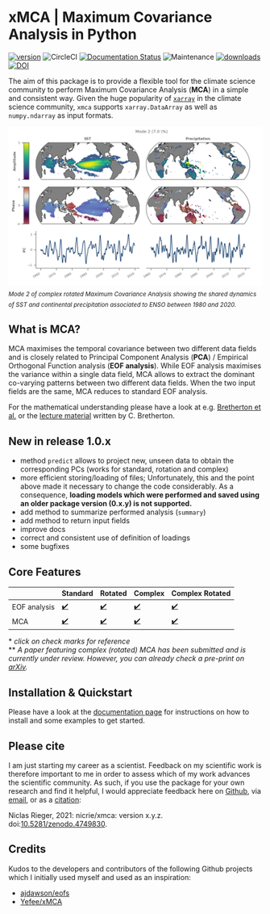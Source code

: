 # xMCA | Maximum Covariance Analysis in Python

[![version](https://img.shields.io/pypi/v/xmca?color=f2cc8f&label=PyPI)](https://pypi.org/project/xmca/)
![CircleCI](https://img.shields.io/circleci/build/github/nicrie/xmca?color=81b29a)
[![Documentation Status](https://img.shields.io/readthedocs/xmca/latest?color=81b29a)](https://pyxmca.readthedocs.io/en/latest/?badge=latest)
![Maintenance](https://img.shields.io/maintenance/yes/2021?color=81b29a)
[![downloads](https://img.shields.io/pypi/dm/xmca?color=f2cc8f)](https://pypi.org/project/xmca/)
[![DOI](https://zenodo.org/badge/278134135.svg?color=f2cc8f)](https://zenodo.org/badge/latestdoi/278134135)

The aim of this package is to provide a flexible tool for the climate science community to perform Maximum Covariance Analysis (**MCA**) in a simple and consistent way. Given the huge popularity of [`xarray`][xarray] in the climate science community, `xmca` supports `xarray.DataArray` as well as `numpy.ndarray` as input formats.

![Example Figure](figs/example-plot2.png)
*<sub>Mode 2 of complex rotated Maximum Covariance Analysis showing the shared dynamics of SST and continental precipitation associated to ENSO between 1980 and 2020.</sub>*


## What is MCA?
MCA maximises the temporal covariance between two different
data fields and is closely related to Principal Component Analysis (**PCA**) / Empirical
Orthogonal Function analysis (**EOF analysis**). While EOF analysis maximises the variance within a single data
field, MCA allows to extract the dominant co-varying patterns between two different data
fields. When the two input fields are the same, MCA reduces to standard EOF analysis.

For the mathematical understanding please have a look at e.g. [Bretherton et al.][bretherton-paper] or the [lecture material][mca-material] written by C. Bretherton.

## New in release 1.0.x
- method `predict` allows to project new, unseen data to obtain the corresponding PCs (works for standard, rotation and complex)
- more efficient storing/loading of files; Unfortunately, this and the point above made it necessary to change the code considerably. As a consequence, **loading models which were performed and saved using an older package version (0.x.y) is not supported.**
- add method to summarize performed analysis (`summary`)
- add method to return input fields
- improve docs
- correct and consistent use of definition of loadings
- some bugfixes

## Core Features



|              	| Standard 	| Rotated 	| Complex 	| Complex Rotated 	|
|--------------	|----------	|----------	|---------	|------------------	|
| EOF analysis 	|[:heavy_check_mark:][pca]|[:heavy_check_mark:][rotated-pca]|[:heavy_check_mark:][complex-pca]|[:heavy_check_mark:][crpca]|
| MCA          	|[:heavy_check_mark:][mca]|[:heavy_check_mark:][rotated-mca]|[:heavy_check_mark:][xmca]|[:heavy_check_mark:][xmca]|

\* *click on check marks for reference* \
\** *A paper featuring complex (rotated) MCA has been submitted and is currently under review. However, you can already check a pre-print on [arXiv][xmca].*


## Installation \& Quickstart
Please have a look at the [documentation page](https://pyxmca.readthedocs.io/en/latest/index.html) for instructions on how to install and some examples to get started.

## Please cite
I am just starting my career as a scientist. Feedback on my scientific work is therefore important to me in order to assess which of my work advances the scientific community. As such, if you use the package for your own research and find it helpful, I would appreciate feedback here on [Github](https://github.com/nicrie/xmca/issues/new), via [email](mailto:niclasrieger@gmail.com), or as a [citation](http://doi.org/10.5281/zenodo.4749830):

Niclas Rieger, 2021: nicrie/xmca: version x.y.z. doi:[10.5281/zenodo.4749830](https://doi.org/10.5281/zenodo.4749830).


## Credits
Kudos to the developers and contributors of the following Github projects which I initially used myself and used as an inspiration:

* [ajdawson/eofs](https://github.com/ajdawson/eofs)
* [Yefee/xMCA](https://github.com/Yefee/xMCA)

[xarray]: http://xarray.pydata.org/en/stable/

[cartopy]: https://scitools.org.uk/cartopy/docs/latest/installing.html

[pca]: https://en.wikipedia.org/wiki/Empirical_orthogonal_functions

[mca]: ftp://eos.atmos.washington.edu/pub/breth/papers/1992/SVD-theory.pdf

[mca-material]: https://atmos.washington.edu/~breth/classes/AS552/lect/lect22.pdf

[bretherton-paper]: https://journals.ametsoc.org/view/journals/clim/5/6/1520-0442_1992_005_0541_aiomff_2_0_co_2.xml

[rotated-pca]: https://climatedataguide.ucar.edu/climate-data-tools-and-analysis/empirical-orthogonal-function-eof-analysis-and-rotated-eof-analysis

[rotated-mca]: https://journals.ametsoc.org/jcli/article/8/11/2631/35764/Orthogonal-Rotation-of-Spatial-Patterns-Derived

[varimax]: https://en.wikipedia.org/wiki/Varimax_rotation

[promax]: https://bpspsychub.onlinelibrary.wiley.com/doi/abs/10.1111/j.2044-8317.1964.tb00244.x

[complex-pca]: https://journals.ametsoc.org/doi/abs/10.1175/1520-0450(1984)023%3C1660%3ACPCATA%3E2.0.CO%3B2

[crpca]: https://rmets.onlinelibrary.wiley.com/doi/abs/10.1002/joc.3370140706

[theta]: https://linkinghub.elsevier.com/retrieve/pii/S0169207016300243

[xmca]: https://arxiv.org/abs/2105.04618
